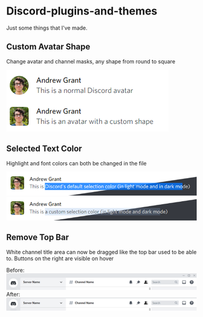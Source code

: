 # Discord-plugins-and-themes

Just some things that I've made.

## Custom Avatar Shape
Change avatar and channel masks, any shape from round to square

![Custom avatar comparison](images/Custom_Avatar_Shape.png)



## Selected Text Color
Highlight and font colors can both be changed in the file

![Default selection color](images/Default_Selection.png)
![Custom selection color](images/Custom_Selection.png)


## Remove Top Bar
White channel title area can now be dragged like the top bar used to be able to. Buttons on the right are visible on hover


Before:
![Top bar before](images/TopBarBefore.png)
After:
![Top bar after](images/TopBarAfter.png)

